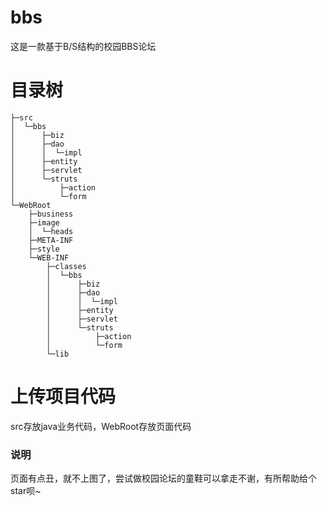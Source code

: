 # bbs
这是一款基于B/S结构的校园BBS论坛

# 目录树

```
├─src
│  └─bbs
│      ├─biz
│      ├─dao
│      │  └─impl
│      ├─entity
│      ├─servlet
│      └─struts
│          ├─action
│          └─form
└─WebRoot
    ├─business
    ├─image
    │  └─heads
    ├─META-INF
    ├─style
    └─WEB-INF
        ├─classes
        │  └─bbs
        │      ├─biz
        │      ├─dao
        │      │  └─impl
        │      ├─entity
        │      ├─servlet
        │      └─struts
        │          ├─action
        │          └─form
        └─lib
```

# 上传项目代码
src存放java业务代码，WebRoot存放页面代码

### 说明
页面有点丑，就不上图了，尝试做校园论坛的童鞋可以拿走不谢，有所帮助给个star呗~